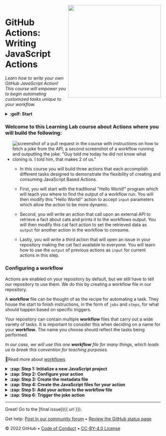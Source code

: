 <!--
  <<< Author notes: Header of the course >>>
  Include a 1280×640 image, course name in sentence case, and a concise description in emphasis.
  In your repository settings: enable template repository, add your 1280×640 social image, auto delete head branches.
  Next to "About", add description & tags; disable releases, packages, & environments.
  Add your open source license, GitHub uses Creative Commons Attribution 4.0 International.
-->

<img src="https://repository-images.githubusercontent.com/225716723/812b4e80-586d-11ea-88cb-74a437c5dc3b" width=300 align=right>

# GitHub Actions: Writing JavaScript Actions

_Learn how to write your own GitHub JavaScript Action!  This course will empower you to begin automating customized tasks unique to your workflow._

<!--
  <<< Author notes: Start of the course >>>
  Include start button, a note about Actions minutes,
  and tell the learner why they should take the course.
  Each step should be wrapped in <details>/<summary>, with an `id` set.
  The start <details> should have `open` as well.
  Do not use quotes on the <details> tag attributes.
-->

<details id=0>
<summary><strong>:golf: Start</strong></summary>

**To start this course: [<img width="150" alt="Use this template" src="https://user-images.githubusercontent.com/1221423/148581131-555c0fb8-5361-4450-a760-75fa6219a2fc.png">](https://github.com/InfomagnusOrg/github-actions-writing-javascript-actions/generate)**

> We recommend creating a public repository, as private repositories will [use Actions minutes](https://docs.github.com/en/billing/managing-billing-for-github-actions/about-billing-for-github-actions).<br>
> After you make your own repository, wait about 20 seconds and refresh. I will go to the next step.

Over the duration of this course you will learn the skills needed to begin using and customizing GitHub Actions to fit your unique workflow scenarios.

- **Who is this for**: Developers, GitHub users, users new to Git, students, managers, teams.
- **What you'll learn**: 
  - Consume actions within a workflow file
  - Create custom JavaScript based actions
  - Publish your newly created action to the marketplace
  
- **Prerequisites**: Before you take this course, you may want to go through the following courses:
  taking the following courses:
- [Hello, GitHub Actions!](https://lab.github.com/github/hello-github-actions!) to learn the basics of how GitHub Actions work
- [GitHub Actions: Continuous Integration](https://lab.github.com/githubtraining/github-actions:-continuous-integration) to dive deeper into a workflow file
  
## Projects used

This makes use of the following open source projects. Consider exploring these repos and maybe even making contributions!

- [GitHub Actions Toolkit](https://github.com/actions/toolkit), a multipurpose JavaScript library for writing actions

</details>

<!--
  <<< Author notes: Step 1 >>>
  Choose 3-5 steps for your course.
  The first step is always the hardest, so pick something easy!
  Link to docs.github.com for further explanations.
  Encourage users to open new tabs for steps!
  TBD-step-1-notes.
-->
### Welcome to this Learning Lab course about Actions where you will build the following:

- ![screenshot of a pull request in the course with instructions on how to fetch a joke from the API, a second screenshot of a workflow running and outputting the joke: "Guy told me today he did not know what cloning is. I told him, that makes 2 of us."](https://user-images.githubusercontent.com/16547949/76105870-cce3a380-5fa3-11ea-8882-7138319b4100.png)

  - In this course you will build three actions that each accomplish different tasks designed to demonstrate the flexibility of creating and consuming JavaScript Based Actions.

  - First, you will start with the traditional "Hello World!" program which will teach you where to find the output of a workflow run. You will then modify this "Hello World!" action to accept `input` parameters which allow the action to be more dynamic. 

  - Second, you will write an action that call upon an external API to retrieve a fact about cats and prints it to the workflows output. You will then modify this cat fact action to set the retrieved data as `output` for another action in the workflow to consume.

  - Lastly, you will write a third action that will open an issue in your repository making the cat fact available to everyone. You will learn how to use the `output` of previous actions as `input` for current actions in this step.

### Configuring a workflow

Actions are enabled on your repository by default, but we still have to tell our repository to use them. We do this by creating a workflow file in our repository.

A **workflow** file can be thought of as the recipe for automating a task. They house the start to finish instructions, in the form of `jobs` and `steps`, for what should happen based on specific triggers.

Your repository can contain multiple **workflow** files that carry out a wide variety of tasks. It is important to consider this when deciding on a name for your **workflow**. The name you choose should reflect the tasks being performed.

_In our case, we will use this one **workflow** file for many things, which leads us to break this convention for teaching purposes._

📖Read more about [workflows](https://help.github.com/en/actions/automating-your-workflow-with-github-actions/configuring-a-workflow#choosing-the-type-of-actions-for-your-workflow)

<details id=1 closed>
<summary><strong>:zap: Step 1: Initialize a new JavaScript project</strong></summary>

Learning content:
Grab content from On to your development environment and Don’t forget to setup your workstation
Activity: Initialize a new JavaScript project
NOTE: I’d like to see how we can use GitHub codespaces for this step. If so, we can just instruct the learner to open a codespace from the repo and it will open a development environment in the browser with npm and the core dependencies from GitHub toolkit (Kevin could help answer any questions to see if this is possible).  

</details>
  
<details id=2 closed>
<summary><strong>:zap: Step 2: Configure your action</strong></summary>

Learning content: 
Grab content from Action Metadata
Activity: Activity: configure your second action 
Replace title of step to “Configure your action”
(steps 1-10) If we are using GitHub codespaces, we can remove the steps 1, 3, and 4. 
We will need to modify step 5 to have the learner create a new branch instead of using an existing branch. `git checkout -b {branch}` 
At the bottom of these steps, there is a small content section “This will generate a number of files, but I'm spot checking that:”. Let's add this content section without the spot checking wording to explain what installing these dependencies will do. 
  
</details>
  
<details id=3 closed>
<summary><strong>:zap: Step 3: Create the metadata file</strong></summary>

Activity: Create the metadata file
Remove the sentence, “We will not use the joke-output in in this portion of the course. There will be a later step that will rely on this actions output.” 
  
</details>
  
<details id=4 closed>
<summary><strong>:zap: Step 4: Create the JavaScript files for your action</strong></summary>

Learning content: Use content from Files, fetching a joke, and creating a main entry point for your second action
Remove reference to second action since we’re only adding one action
Activity: Create the JavaScript files for your action
 
</details>
  
<details id=5 closed>
<summary><strong>:zap: Step 5: Add your action to the workflow file</strong></summary>

Learning content: Mention to the learner that we need to add the action to the workflow file that’s already in the repo. 
Activity: Have the leaner add the following to the bottom of their workflow file:
   - name: ha-ha
     uses: ./.github/actions/joke-action
Here is what the full file should look like (we’re using issues instead of the pull request event  and removing the reference to the hello world action. 
   - name: JS Actions


on:
  issues:
    types: [labeled]


jobs:
  action:
     runs-on: ubuntu-latest


     steps:
       - uses: actions/checkout@v3


     	 - name: ha-ha
         uses: ./.github/actions/joke-action
 
</details>
  
<details id=6 closed>
<summary><strong>:zap: Step 6: Trigger the joke action</strong></summary>

Learning content: New title but use content from here
Activity: Trigger a joke
We’re using issues not pull requests as originally instructed
 
</details>

--- 
Great! Go to the [final issue]({{ url }}).

Get help: [Post in our community forum](https://github.community/c/education/github-learning-lab/34) &bull; [Review the GitHub status page](https://www.githubstatus.com/)

&copy; 2022 GitHub &bull; [Code of Conduct](https://www.contributor-covenant.org/version/2/1/code_of_conduct/code_of_conduct.md) &bull; [CC-BY-4.0 License](https://creativecommons.org/licenses/by/4.0/legalcode)
